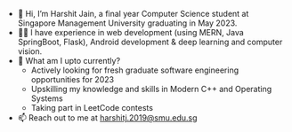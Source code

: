 - 👋 Hi, I’m Harshit Jain, a final year Computer Science student at Singapore Management University graduating in May 2023.
- 👨‍💻 I have experience in web development (using MERN, Java SpringBoot, Flask), Android development & deep learning and computer vision. 
- 🌱 What am I upto currently?
  - Actively looking for fresh graduate software engineering opportunities for 2023
  - Upskilling my knowledge and skills in Modern C++ and Operating Systems
  - Taking part in LeetCode contests
- 📫 Reach out to me at harshitj.2019@smu.edu.sg

<!---
harshitjain9/harshitjain9 is a ✨ special ✨ repository because its `README.md` (this file) appears on your GitHub profile.
You can click the Preview link to take a look at your changes.
--->
